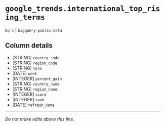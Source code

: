 # `google_trends.international_top_rising_terms`
`bq-1` | `bigquery-public-data`

## Column details
* [STRING]    `country_code`
* [STRING]    `region_code`
* [STRING]    `term`
* [DATE]      `week`
* [INTEGER]   `percent_gain`
* [STRING]    `country_name`
* [STRING]    `region_name`
* [INTEGER]   `score`
* [INTEGER]   `rank`
* [DATE]      `refresh_date`

-------------------------------------------------------------------------------
*Do not make edits above this line.*
